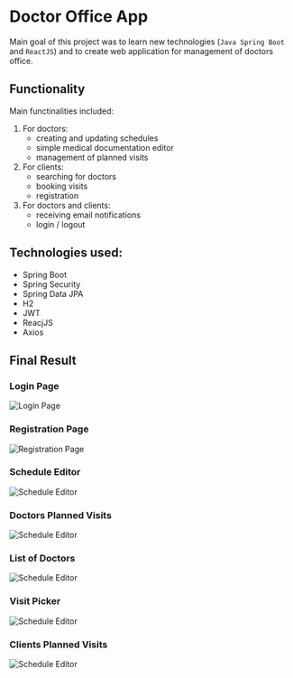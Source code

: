 # Doctor Office App
Main goal of this project was to learn new technologies (`Java Spring Boot` and `ReactJS`) and to create web application for management of doctors office.

## Functionality
Main functinalities included:
1. For doctors:
    - creating and updating schedules
    - simple medical documentation editor
    - management of planned visits
2. For clients:
    - searching for doctors
    - booking visits
    - registration
3. For doctors and clients:
    - receiving email notifications
    - login / logout

## Technologies used:
- Spring Boot
- Spring Security
- Spring Data JPA
- H2
- JWT
- ReacjJS
- Axios

## Final Result

### Login Page
![Login Page](https://github.com/BartoszSocki/doctors-office-frontend/blob/read-me/images/pi-ekran-logowania.png)
### Registration Page
![Registration Page](https://github.com/BartoszSocki/doctors-office-frontend/blob/read-me/images/pi-rejestracja.png)

### Schedule Editor
![Schedule Editor](https://github.com/BartoszSocki/doctors-office-frontend/blob/read-me/images/pi-edycja-harmonogramu.png)
### Doctors Planned Visits
![Schedule Editor](https://github.com/BartoszSocki/doctors-office-frontend/blob/read-me/images/pi-zaplanowane-wizyty-doktor.png)

### List of Doctors
![Schedule Editor](https://github.com/BartoszSocki/doctors-office-frontend/blob/read-me/images/lista-doktorów.png)
### Visit Picker
![Schedule Editor](https://github.com/BartoszSocki/doctors-office-frontend/blob/read-me/images/pi-wybor-wizyty.png)
### Clients Planned Visits
![Schedule Editor](https://github.com/BartoszSocki/doctors-office-frontend/blob/read-me/images/pi-zaplanowane-wizyty-klient.png)
